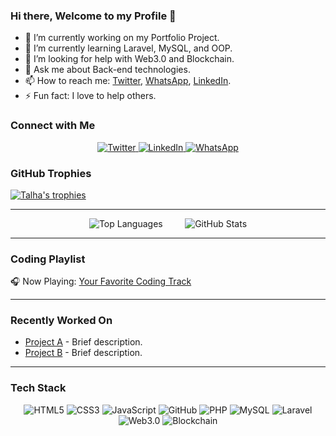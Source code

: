 ### Hi there, Welcome to my Profile 👋

- 🔭 I’m currently working on my Portfolio Project.
- 🌱 I’m currently learning Laravel, MySQL, and OOP.
- 🤔 I’m looking for help with Web3.0 and Blockchain.
- 💬 Ask me about Back-end technologies.
- 📫 How to reach me: [Twitter](https://twitter.com/TalhaCode), [WhatsApp](wa.me/+923034515043), [LinkedIn](https://www.linkedin.com/in/talha-shinwari-52ab84194/).
- ⚡ Fun fact: I love to help others.

### Connect with Me
<p align="center">
  <a href="https://twitter.com/TalhaCode">
    <img alt="Twitter" src="https://img.shields.io/twitter/follow/TalhaCode?style=social">
  </a>
  <a href="https://www.linkedin.com/in/talha-shinwari-52ab84194/">
    <img alt="LinkedIn" src="https://img.shields.io/badge/LinkedIn-Connect-blue">
  </a>
  <a href="wa.me/+923034515043">
    <img alt="WhatsApp" src="https://img.shields.io/badge/WhatsApp-Message-green">
  </a>
</p>

### GitHub Trophies
[![Talha's trophies](https://github-profile-trophy.vercel.app/?username=Talha-74&theme=juicyfresh)](https://github.com/ryo-ma/github-profile-trophy)

---

<p align="center">
  <img src="https://github-readme-stats.vercel.app/api/top-langs/?username=Talha-74&layout=pie" alt="Top Languages" />
  <!-- Add some space between the images -->
  &nbsp;&nbsp;&nbsp;&nbsp;&nbsp;&nbsp;&nbsp;
  <img src="https://github-readme-stats.vercel.app/api?username=Talha-74&show_icons=true&theme=radical" alt="GitHub Stats" />
</p>

---

### Coding Playlist
🎧 Now Playing: [Your Favorite Coding Track](spotify:track:yourtrackid)

---

### Recently Worked On
- [Project A](https://github.com/Talha7447/Project-A) - Brief description.
- [Project B](https://github.com/Talha7447/Project-B) - Brief description.

---

### Tech Stack
<p align="center">
<img alt="HTML5" src="https://img.shields.io/badge/HTML5-%23fca9ae.svg?style=for-the-badge&logo=html5&logoColor=140200"/>
<img alt="CSS3" src="https://img.shields.io/badge/CSS3-%23ffd2ce.svg?style=for-the-badge&logo=css3&logoColor=140200"/>
<img alt="JavaScript" src="https://img.shields.io/badge/JavaScript-%23e4626b.svg?style=for-the-badge&logo=javascript&logoColor=%23F7DF1E"/>
<img alt="GitHub" src="https://img.shields.io/badge/GitHub-%23e4626b.svg?style=for-the-badge&logo=github&logoColor=140200"/>
<img alt="PHP" src="https://img.shields.io/badge/PHP-%23777BB4.svg?style=for-the-badge&logo=php&logoColor=white"/>
<img alt="MySQL" src="https://img.shields.io/badge/MySQL-%234479A1.svg?style=for-the-badge&logo=mysql&logoColor=white"/>
<img alt="Laravel" src="https://img.shields.io/badge/Laravel-%23ff2d20.svg?style=for-the-badge&logo=laravel&logoColor=white"/>
<img alt="Web3.0" src="https://img.shields.io/badge/Web3.0-%2365d4fe.svg?style=for-the-badge&logo=ethereum&logoColor=white"/>
<img alt="Blockchain" src="https://img.shields.io/badge/Blockchain-%231a1a1a.svg?style=for-the-badge&logo=blockchain&logoColor=white"/>
</p>


